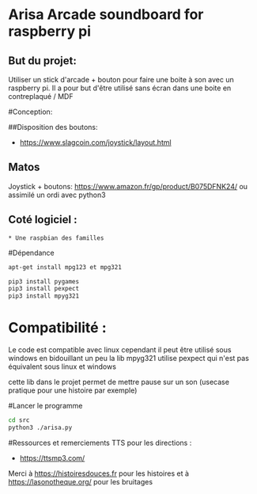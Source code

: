 # Arisa Arcade soundboard for raspberry pi


## But du projet:

Utiliser un stick d'arcade  + bouton pour faire une boite à son avec un raspberry pi.
Il a pour but d'être utilisé sans écran dans une boite en contreplaqué / MDF

#Conception:

##Disposition des boutons:
 * https://www.slagcoin.com/joystick/layout.html

## Matos

Joystick + boutons: https://www.amazon.fr/gp/product/B075DFNK24/ ou assimilé
un ordi avec python3

## Coté logiciel :

    * Une raspbian des familles 

#Dépendance

```sh
apt-get install mpg123 et mpg321

pip3 install pygames
pip3 install pexpect
pip3 install mpyg321
```
# Compatibilité :
Le code est compatible avec linux 
cependant il peut être utilisé sous windows en bidouillant un peu
la lib mpyg321 utilise pexpect qui n'est pas équivalent sous linux et  windows

cette lib dans le projet permet de mettre pause sur un son (usecase pratique pour une histoire par exemple)


#Lancer le programme 
```sh
cd src
python3 ./arisa.py
```


#Ressources et remerciements
TTS pour les directions :

   * https://ttsmp3.com/

Merci à https://histoiresdouces.fr pour les histoires
et à https://lasonotheque.org/ pour les bruitages


